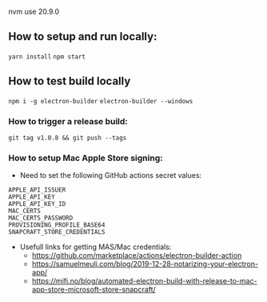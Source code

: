 nvm use 20.9.0
## How to setup and run locally:
`yarn install`
`npm start`

## How to test build locally
`npm i -g electron-builder`
`electron-builder --windows`

### How to trigger a release build:
`git tag v1.0.8 && git push --tags`

### How to setup Mac Apple Store signing:

- Need to set the following GitHub actions secret values:
```
APPLE_API_ISSUER 
APPLE_API_KEY
APPLE_API_KEY_ID
MAC_CERTS
MAC_CERTS_PASSWORD
PROVISIONING_PROFILE_BASE64
SNAPCRAFT_STORE_CREDENTIALS
```
- Usefull links for getting MAS/Mac credentials:
    - https://github.com/marketplace/actions/electron-builder-action
    - https://samuelmeuli.com/blog/2019-12-28-notarizing-your-electron-app/
    - https://mifi.no/blog/automated-electron-build-with-release-to-mac-app-store-microsoft-store-snapcraft/
